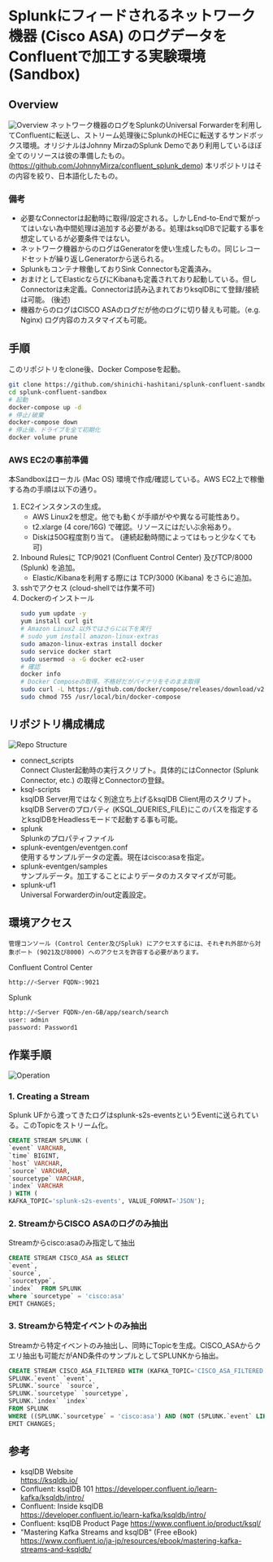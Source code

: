 #  Splunkにフィードされるネットワーク機器 (Cisco ASA) のログデータをConfluentで加工する実験環境 (Sandbox)

## Overview
![Overview](./assets/images/overview.png "Overview")
ネットワーク機器のログをSplunkのUniversal Forwarderを利用してConfluentに転送し、ストリーム処理後にSplunkのHECに転送するサンドボックス環境。オリジナルはJohnny MirzaのSplunk Demoであり利用しているほぼ全てのリソースは彼の準備したもの。 (https://github.com/JohnnyMirza/confluent_splunk_demo) 本リポジトリはその内容を絞り、日本語化したもの。

### 備考
- 必要なConnectorは起動時に取得/設定される。しかしEnd-to-Endで繋がってはいない為中間処理は追加する必要がある。処理はksqlDBで記載する事を想定しているが必要条件ではない。
- ネットワーク機器からのログはGeneratorを使い生成したもの。同じレコードセットが繰り返しGeneratorから送られる。
- Splunkもコンテナ稼働しておりSink Connectorも定義済み。
- おまけとしてElasticならびにKibanaも定義されており起動している。但しConnectorは未定義。Connectorは読み込まれておりksqlDBにて登録/接続は可能。 (後述)
- 機器からのログはCISCO ASAのログだが他のログに切り替えも可能。（e.g. Nginx) ログ内容のカスタマイズも可能。

## 手順
このリポジトリをclone後、Docker Composeを起動。

```bash
git clone https://github.com/shinichi-hashitani/splunk-confluent-sandbox.git
cd splunk-confluent-sandbox
# 起動
docker-compose up -d
# 停止/破棄
docker-compose down
# 停止後、ドライブを全て初期化
docker volume prune
```

### AWS EC2の事前準備
本Sandboxはローカル (Mac OS) 環境で作成/確認している。AWS EC2上で稼働する為の手順は以下の通り。
1. EC2インスタンスの生成。
    - AWS Linux2を想定。他でも動くが手順がやや異なる可能性あり。
    - t2.xlarge (4 core/16G) で確認。リソースにはだいぶ余裕あり。
    - Diskは50G程度割り当て。 (連続起動時間によってはもっと少なくても可)
2. Inbound Rulesに TCP/9021 (Confluent Control Center) 及びTCP/8000 (Splunk) を追加。
    - Elastic/Kibanaを利用する際には TCP/3000 (Kibana) をさらに追加。
3. sshでアクセス (cloud-shellでは作業不可)
4. Dockerのインストール
    ```bash
    sudo yum update -y
    yum install curl git
    # Amazon Linux2 以外ではさらに以下を実行
    # sudo yum install amazon-linux-extras
    sudo amazon-linux-extras install docker
    sudo service docker start
    sudo usermod -a -G docker ec2-user
    # 確認
    docker info
    # Docker Composeの取得。不格好だがバイナリをそのまま取得
    sudo curl -L https://github.com/docker/compose/releases/download/v2.2.3/docker-compose-linux-x86_64 -o /usr/local/bin/docker-compose
    sudo chmod 755 /usr/local/bin/docker-compose
    ```

## リポジトリ構成構成
![Repo Structure](./assets/images/repo-structure.png "Repo Structure")
- connect_scripts  
Connect Cluster起動時の実行スクリプト。具体的にはConnector (Splunk Connector, etc.) の取得とConnectorの登録。
- ksql-scripts  
ksqlDB Server用ではなく別途立ち上げるksqlDB Client用のスクリプト。 ksqlDB Serverのプロパティ (KSQL_QUERIES_FILE)にこのパスを指定するとksqlDBをHeadlessモードで起動する事も可能。
- splunk  
Splunkのプロパティファイル
- splunk-eventgen/eventgen.conf  
使用するサンプルデータの定義。現在はcisco:asaを指定。
- splunk-eventgen/samples  
サンプルデータ。加工することによりデータのカスタマイズが可能。
- splunk-uf1  
Universal Forwarderのin/out定義設定。

## 環境アクセス

```
管理コンソール (Control Center及びSpluk) にアクセスするには、それぞれ外部から対象ポート (9021及び8000) へのアクセスを許容する必要があります。
```

Confluent Control Center
```bash
http://<Server FQDN>:9021 
```

Splunk
```bash
http://<Server FQDN>/en-GB/app/search/search
user: admin
password: Password1
```

## 作業手順
![Operation](./assets/images/operation.png "Operation")
### 1. Creating a Stream
Splunk UFから渡ってきたログはsplunk-s2s-eventsというEventに送られている。このTopicをストリーム化。
```sql
CREATE STREAM SPLUNK (
`event` VARCHAR,
`time` BIGINT,
`host` VARCHAR,
`source` VARCHAR,
`sourcetype` VARCHAR,
`index` VARCHAR
) WITH (
KAFKA_TOPIC='splunk-s2s-events', VALUE_FORMAT='JSON');
```
### 2. StreamからCISCO ASAのログのみ抽出
Streamからcisco:asaのみ指定して抽出
```sql
CREATE STREAM CISCO_ASA as SELECT
`event`,
`source`,
`sourcetype`,
`index`  FROM SPLUNK
where `sourcetype` = 'cisco:asa'
EMIT CHANGES;
```
### 3. Streamから特定イベントのみ抽出
Streamから特定イベントのみ抽出し、同時にTopicを生成。CISCO_ASAからクエリ抽出も可能だがAND条件のサンプルとしてSPLUNKから抽出。
```sql
CREATE STREAM CISCO_ASA_FILTERED WITH (KAFKA_TOPIC='CISCO_ASA_FILTERED', PARTITIONS=1, REPLICAS=1) AS SELECT
SPLUNK.`event` `event`,
SPLUNK.`source` `source`,
SPLUNK.`sourcetype` `sourcetype`,
SPLUNK.`index` `index`
FROM SPLUNK
WHERE ((SPLUNK.`sourcetype` = 'cisco:asa') AND (NOT (SPLUNK.`event` LIKE '%ASA-4-106023%')))
EMIT CHANGES;
```

## 参考
- ksqlDB Website  
https://ksqldb.io/
- Confluent: ksqlDB 101
https://developer.confluent.io/learn-kafka/ksqldb/intro/
- Confluent: Inside ksqlDB  
https://developer.confluent.io/learn-kafka/ksqldb/intro/
- Confluent: ksqlDB Product Page
https://www.confluent.io/product/ksql/
- "Mastering Kafka Streams and ksqlDB" (Free eBook)  
https://www.confluent.io/ja-jp/resources/ebook/mastering-kafka-streams-and-ksqldb/